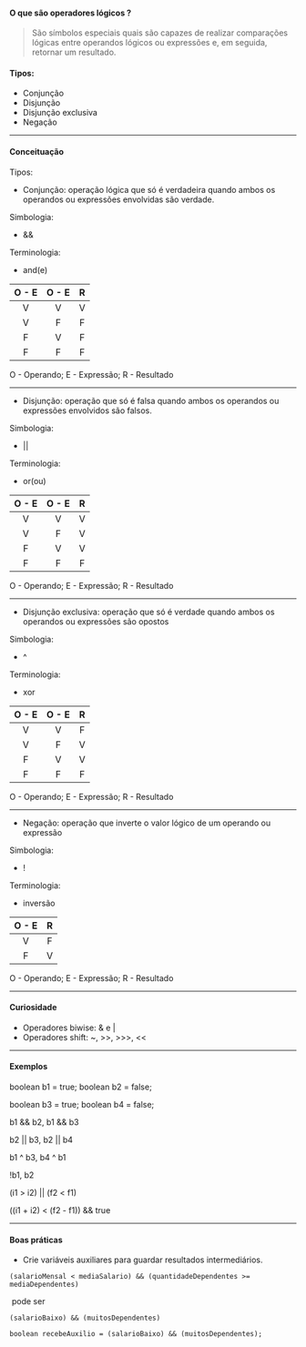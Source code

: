 #### O que são operadores lógicos ?

> São símbolos especiais quais são capazes de realizar comparações lógicas entre operandos lógicos ou expressões e, em seguida, retornar um resultado.

#### Tipos:

* Conjunção
* Disjunção
* Disjunção exclusiva
* Negação

____

#### Conceituação

Tipos:

* Conjunção: operação lógica que só é verdadeira quando ambos os operandos ou expressões envolvidas são verdade.

Simbologia:									

* &&

Terminologia:

* and(e)

| O - E | O - E |  R   |
| :---: | :---: | :--: |
|   V   |   V   |  V   |
|   V   |   F   |  F   |
|   F   |   V   |  F   |
|   F   |   F   |  F   |

O - Operando; E - Expressão; R - Resultado

____

* Disjunção: operação que só é falsa quando ambos os operandos ou expressões envolvidos são falsos.

Simbologia:									

* ||

Terminologia:

* or(ou)

| O - E | O - E |  R   |
| :---: | :---: | :--: |
|   V   |   V   |  V   |
|   V   |   F   |  V   |
|   F   |   V   |  V   |
|   F   |   F   |  F   |

O - Operando; E - Expressão; R - Resultado

____

* Disjunção exclusiva: operação que só é verdade quando ambos os operandos ou expressões são opostos

Simbologia:									

* ^

Terminologia:

* xor

| O - E | O - E |  R   |
| :---: | :---: | :--: |
|   V   |   V   |  F   |
|   V   |   F   |  V   |
|   F   |   V   |  V   |
|   F   |   F   |  F   |

O - Operando; E - Expressão; R - Resultado

____

* Negação: operação que inverte o valor lógico de um operando ou expressão

Simbologia:									

* !

Terminologia:

* inversão

| O - E |  R   |
| :---: | :--: |
|   V   |  F   |
|   F   |  V   |

O - Operando; E - Expressão; R - Resultado

____

#### Curiosidade

* Operadores biwise: & e |
* Operadores shift: ~, >>, >>>, <<

____

#### Exemplos

boolean b1 = true; boolean b2 = false;

boolean b3 = true; boolean b4 = false;



b1 && b2, b1 && b3

b2 || b3, b2 || b4

b1 ^ b3, b4 ^ b1

!b1, b2

(i1 > i2) || (f2 < f1)

((i1 + i2) < (f2 - f1)) && true

____

#### Boas práticas

* Crie variáveis auxiliares para guardar resultados intermediários.

`(salarioMensal < mediaSalario) && (quantidadeDependentes >= mediaDependentes)`

​		pode ser

`(salarioBaixo) && (muitosDependentes)`

`boolean recebeAuxilio = (salarioBaixo) && (muitosDependentes);`
